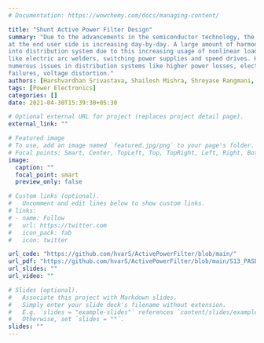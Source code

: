 ```yaml
---
# Documentation: https://wowchemy.com/docs/managing-content/

title: "Shunt Active Power Filter Design"
summary: "Due to the advancements in the semiconductor technology, the usage of power electronics devices
at the end user side is increasing day-by-day. A large amount of harmonic current gets injected
into distribution system due to this increasing usage of nonlinear loads and power electronic devices
like electric arc welders, switching power supplies and speed drives. Harmonic currents lead to
numerous issues in distribution systems like higher power losses, electronic equipment operational
failures, voltage distortion."
authors: [Harshvardhan Srivastava, Shailesh Mishra, Shreyase Rangmani, Param Budhraja , Sanyog Pohare]
tags: [Power Electronics]
categories: []
date: 2021-04-30T15:39:30+05:30

# Optional external URL for project (replaces project detail page).
external_link: ""

# Featured image
# To use, add an image named `featured.jpg/png` to your page's folder.
# Focal points: Smart, Center, TopLeft, Top, TopRight, Left, Right, BottomLeft, Bottom, BottomRight.
image:
  caption: ""
  focal_point: smart
  preview_only: false

# Custom links (optional).
#   Uncomment and edit lines below to show custom links.
# links:
# - name: Follow
#   url: https://twitter.com
#   icon_pack: fab
#   icon: twitter

url_code: "https://github.com/hvarS/ActivePowerFilter/blob/main/"
url_pdf: "https://github.com/hvarS/ActivePowerFilter/blob/main/S13_PASD_as3.pdf"
url_slides: ""
url_video: ""

# Slides (optional).
#   Associate this project with Markdown slides.
#   Simply enter your slide deck's filename without extension.
#   E.g. `slides = "example-slides"` references `content/slides/example-slides.md`.
#   Otherwise, set `slides = ""`.
slides: ""
---
```

